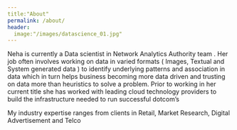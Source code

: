 ```yaml
---
title:"About"
permalink: /about/
header:
  image:"/images/datascience_01.jpg"
---
```


Neha is currently a Data scientist in Network Analytics Authority team . Her job often involves working on data in varied formats ( Images, Textual and System generated data ) to identify underlying patterns and association in data which in turn helps  business  becoming more data driven and trusting on data more than heuristics to solve a problem. Prior to working in her current title she has worked with leading cloud technology providers to build the infrastructure needed to run successful dotcom’s 

My industry expertise ranges from clients in  Retail, Market Research, Digital Advertisement and Telco 
